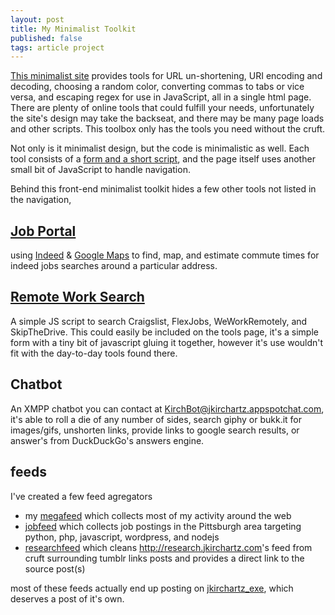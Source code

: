 ```yaml
---
layout: post
title: My Minimalist Toolkit
published: false
tags: article project
---
```


[This minimalist site](http://tools.jkirchartz.com/) provides tools for URL un-shortening, URI encoding and decoding, choosing a random color, converting commas to tabs or vice versa, and escaping regex for use in JavaScript, all in a single html page.
There are plenty of online tools that could fulfill your needs, unfortunately the site's design may take the backseat, and there may be many page loads and other scripts. This toolbox only has the tools you need without the cruft.
<!--more-->

Not only is it minimalist design, but the code is minimalistic as well.
Each tool consists of a [form and a short script](view-source:http://tools.jkirchartz.com/), and the page itself uses another small bit of JavaScript to handle navigation.

Behind this front-end minimalist toolkit hides a few other tools not listed in
the navigation,

## [Job Portal](http://tools.jkirchartz.com/jobportal.html)
using [Indeed](http://indeed.com) &amp;
[Google Maps](https://developers.google.com/maps/documentation/javascript/) to
find, map, and estimate commute times for indeed jobs searches around a
particular address.

## [Remote Work Search](http://tools.jkirchartz.com/remotework.html)
A simple JS script to search Craigslist, FlexJobs, WeWorkRemotely, and
SkipTheDrive. This could easily be included on the tools page, it's a simple
form with a tiny bit of javascript gluing it together, however it's use wouldn't
fit with the day-to-day tools found there.

## Chatbot

An XMPP chatbot you can contact at <KirchBot@jkirchartz.appspotchat.com>, it's
able to roll a die of any number of sides, search giphy or bukk.it for
images/gifs, unshorten links, provide links to google search results, or
answer's from DuckDuckGo's answers engine.

## feeds

I've created a few feed agregators
* my [megafeed](http://tools.jkirchartz.com/megafeed) which collects most of my
activity around the web
* [jobfeed](http://tools.jkirchartz.com/jobfeed) which
collects job postings in the Pittsburgh area targeting python, php, javascript,
wordpress, and nodejs
* [researchfeed](http://tools.jkirchartz.com/researchfeed) which cleans
<http://research.jkirchartz.com>'s feed from cruft surrounding tumblr links
posts and provides a direct link to the source post(s)

most of these feeds actually end up posting on [jkirchartz_exe](https://twitter.com/JKirchartz_exe), which deserves a post of it's own.
